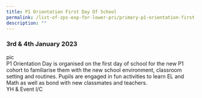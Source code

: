 ```yaml
---
title: P1 Orientation First Day Of School
permalink: /list-of-zps-exp-for-lower-pri/primary-p1-orientation-first-day-of-school/
description: ""
---
```

### **3rd &amp; 4th January 2023**
pic<br>P1 Orientation Day is organised on the first day of school for the new P1 cohort to familiarise them with the new school environment, classroom setting and routines. Pupils are engaged in fun activities to learn EL and Math as well as bond with new classmates and teachers.<br>YH &amp; Event I/C